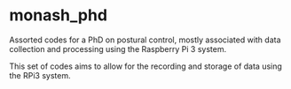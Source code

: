 # monash_phd
Assorted codes for a PhD on postural control, mostly associated with data collection and processing using the Raspberry Pi 3 system.

This set of codes aims to allow for the recording and storage of data using the RPi3 system.
